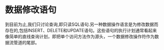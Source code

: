 # 数据修改语句
到目前为止,我们只讨论查询,即只读SQL语句.另一种数据操作语言是为修改数据而存在的,包括INSERT、DELETE和UPDATE语句。这些语句的执行计划通常看起来像简单的直线查询计划，即把单个访问方法作为源头，一个数据修改操作符作为数据流管道的尾部。<br>


